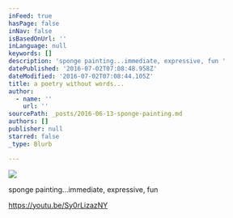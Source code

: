 ```yaml
---
inFeed: true
hasPage: false
inNav: false
isBasedOnUrl: ''
inLanguage: null
keywords: []
description: 'sponge painting...immediate, expressive, fun '
datePublished: '2016-07-02T07:08:48.958Z'
dateModified: '2016-07-02T07:08:44.105Z'
title: a poetry without words...
author:
  - name: ''
    url: ''
sourcePath: _posts/2016-06-13-sponge-painting.md
authors: []
publisher: null
starred: false
_type: Blurb

---
```

![](https://the-grid-user-content.s3-us-west-2.amazonaws.com/b11e3d4d-9446-4d2b-840b-de8cccfdfc8b.jpg)

sponge painting...immediate, expressive, fun

https://youtu.be/Sy0rLizazNY